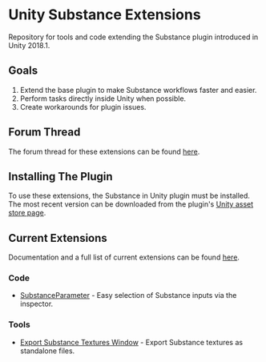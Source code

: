 # Unity Substance Extensions
Repository for tools and code extending the Substance plugin introduced in Unity 2018.1.

## Goals
1. Extend the base plugin to make Substance workflows faster and easier.
2. Perform tasks directly inside Unity when possible.
3. Create workarounds for plugin issues.

## Forum Thread
The forum thread for these extensions can be found [here](https://forum.allegorithmic.com/index.php/topic,24110.0.html).

## Installing The Plugin
To use these extensions, the Substance in Unity plugin must be installed. The most recent version can be downloaded from the plugin's [Unity asset store page](https://assetstore.unity.com/packages/tools/utilities/substance-in-unity-110555).

## Current Extensions
Documentation and a full list of current extensions can be found [here](docs/index.md).

### Code
- [SubstanceParameter](docs/code/substanceparameter.md) - Easy selection of Substance inputs via the inspector.

### Tools
- [Export Substance Textures Window](docs/tools/exportsubstancetextureswindow.md) - Export Substance textures as standalone files.
